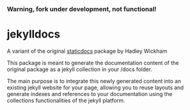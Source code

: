 ### Warning, fork under development, not functional!

# jekylldocs

A variant of the original [staticdocs](ttp://hadley.github.io/staticdocs/) package by Hadley Wickham

This package is meant to generate the documentation content of the original package as a jekyll collection in your /docs folder.

The main purpose is to integrate this newly generated content into an existing jekyll website for your page, allowing you to reuse layouts and generate indexes and references to your documentation using the collections functionalities of the jekyll platform.
